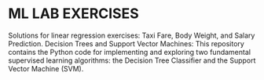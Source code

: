 # ML LAB EXERCISES 
Solutions for linear regression exercises: Taxi Fare, Body Weight, and Salary Prediction.
Decision Trees and Support Vector Machines:
This repository contains the Python code for implementing and exploring two fundamental supervised learning algorithms: the Decision Tree Classifier and the Support Vector Machine (SVM). 

